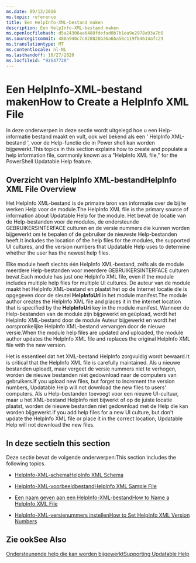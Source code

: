 ```yaml
---
ms.date: 09/13/2016
ms.topic: reference
title: Een HelpInfo-XML-bestand maken
description: Een HelpInfo-XML-bestand maken
ms.openlocfilehash: d5a24306aa6488fdefad0b7b1ea9e2978a93a7b5
ms.sourcegitcommit: 488a940c7c828820b36a6ba56c119f64614afc29
ms.translationtype: MT
ms.contentlocale: nl-NL
ms.lasthandoff: 10/27/2020
ms.locfileid: "92647720"
---
```

# <a name="how-to-create-a-helpinfo-xml-file"></a><span data-ttu-id="9ac6d-103">Een HelpInfo-XML-bestand maken</span><span class="sxs-lookup"><span data-stu-id="9ac6d-103">How to Create a HelpInfo XML File</span></span>

<span data-ttu-id="9ac6d-104">In deze onderwerpen in deze sectie wordt uitgelegd hoe u een Help-informatie bestand maakt en vult, ook wel bekend als een ' HelpInfo XML-bestand ', voor de Help-functie die in Power shell kan worden bijgewerkt.</span><span class="sxs-lookup"><span data-stu-id="9ac6d-104">This topics in this section explains how to create and populate a help information file, commonly known as a "HelpInfo XML file," for the PowerShell Updatable Help feature.</span></span>

## <a name="helpinfo-xml-file-overview"></a><span data-ttu-id="9ac6d-105">Overzicht van HelpInfo XML-bestand</span><span class="sxs-lookup"><span data-stu-id="9ac6d-105">HelpInfo XML File Overview</span></span>

<span data-ttu-id="9ac6d-106">Het HelpInfo XML-bestand is de primaire bron van informatie over de bij te werken Help voor de module.</span><span class="sxs-lookup"><span data-stu-id="9ac6d-106">The HelpInfo XML file is the primary source of information about Updatable Help for the module.</span></span> <span data-ttu-id="9ac6d-107">Het bevat de locatie van de Help-bestanden voor de modules, de ondersteunde GEBRUIKERSINTERFACE culturen en de versie nummers die kunnen worden bijgewerkt om te bepalen of de gebruiker de nieuwste Help-bestanden heeft.</span><span class="sxs-lookup"><span data-stu-id="9ac6d-107">It includes the location of the help files for the modules, the supported UI cultures, and the version numbers that Updatable Help uses to determine whether the user has the newest help files.</span></span>

<span data-ttu-id="9ac6d-108">Elke module heeft slechts één HelpInfo XML-bestand, zelfs als de module meerdere Help-bestanden voor meerdere GEBRUIKERSINTERFACE culturen bevat.</span><span class="sxs-lookup"><span data-stu-id="9ac6d-108">Each module has just one HelpInfo XML file, even if the module includes multiple help files for multiple UI cultures.</span></span> <span data-ttu-id="9ac6d-109">De auteur van de module maakt het HelpInfo XML-bestand en plaatst het op de Internet locatie die is opgegeven door de sleutel **HelpInfoUri** in het module manifest.</span><span class="sxs-lookup"><span data-stu-id="9ac6d-109">The module author creates the HelpInfo XML file and places it in the internet location that is specified by the **HelpInfoUri** key in the module manifest.</span></span> <span data-ttu-id="9ac6d-110">Wanneer de Help-bestanden van de module zijn bijgewerkt en geüpload, wordt het HelpInfo XML-bestand door de module Auteur bijgewerkt en wordt het oorspronkelijke HelpInfo XML-bestand vervangen door de nieuwe versie.</span><span class="sxs-lookup"><span data-stu-id="9ac6d-110">When the module help files are updated and uploaded, the module author updates the HelpInfo XML file and replaces the original HelpInfo XML file with the new version.</span></span>

<span data-ttu-id="9ac6d-111">Het is essentieel dat het XML-bestand HelpInfo zorgvuldig wordt bewaard.</span><span class="sxs-lookup"><span data-stu-id="9ac6d-111">It is critical that the HelpInfo XML file is carefully maintained.</span></span> <span data-ttu-id="9ac6d-112">Als u nieuwe bestanden uploadt, maar vergeet de versie nummers niet te verhogen, worden de nieuwe bestanden niet gedownload naar de computers van gebruikers.</span><span class="sxs-lookup"><span data-stu-id="9ac6d-112">If you upload new files, but forget to increment the version numbers, Updatable Help will not download the new files to users' computers.</span></span> <span data-ttu-id="9ac6d-113">Als u Help-bestanden toevoegt voor een nieuwe UI-cultuur, maar u het XML-bestand HelpInfo niet bijwerkt of op de juiste locatie plaatst, worden de nieuwe bestanden niet gedownload met de Help die kan worden bijgewerkt.</span><span class="sxs-lookup"><span data-stu-id="9ac6d-113">if you add help files for a new UI culture, but don't update the HelpInfo XML file or place it in the correct location, Updatable Help will not download the new files.</span></span>

## <a name="in-this-section"></a><span data-ttu-id="9ac6d-114">In deze sectie</span><span class="sxs-lookup"><span data-stu-id="9ac6d-114">In this section</span></span>

<span data-ttu-id="9ac6d-115">Deze sectie bevat de volgende onderwerpen:</span><span class="sxs-lookup"><span data-stu-id="9ac6d-115">This section includes the following topics.</span></span>

- [<span data-ttu-id="9ac6d-116">HelpInfo-XML-schema</span><span class="sxs-lookup"><span data-stu-id="9ac6d-116">HelpInfo XML Schema</span></span>](./helpinfo-xml-schema.md)

- [<span data-ttu-id="9ac6d-117">HelpInfo-XML-voorbeeldbestand</span><span class="sxs-lookup"><span data-stu-id="9ac6d-117">HelpInfo XML Sample File</span></span>](./helpinfo-xml-sample-file.md)

- [<span data-ttu-id="9ac6d-118">Een naam geven aan een HelpInfo-XML-bestand</span><span class="sxs-lookup"><span data-stu-id="9ac6d-118">How to Name a HelpInfo XML File</span></span>](./how-to-name-a-helpinfo-xml-file.md)

- [<span data-ttu-id="9ac6d-119">HelpInfo-XML-versienummers instellen</span><span class="sxs-lookup"><span data-stu-id="9ac6d-119">How to Set HelpInfo XML Version Numbers</span></span>](./how-to-set-helpinfo-xml-version-numbers.md)

## <a name="see-also"></a><span data-ttu-id="9ac6d-120">Zie ook</span><span class="sxs-lookup"><span data-stu-id="9ac6d-120">See Also</span></span>

[<span data-ttu-id="9ac6d-121">Ondersteunende help die kan worden bijgewerkt</span><span class="sxs-lookup"><span data-stu-id="9ac6d-121">Supporting Updatable Help</span></span>](./supporting-updatable-help.md)
